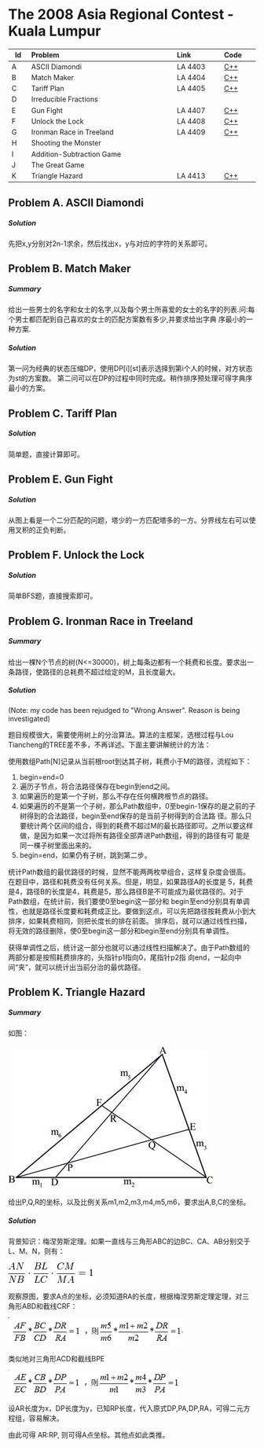 # The 2008 Asia Regional Contest - Kuala Lumpur

<table>
<thead>
<th width='40px' align='center'>Id</th>
<th width='500px' align='left'>Problem</th>
<th width='130px' align='left'>Link</th>
<th width='80px' align='left'>Code</th>
</thead>
<tbody>
<tr><td>A</td>   <td>ASCII Diamondi</td>   <td>LA 4403</td>   <td><a href='la4403.cpp'>C++</a></td>   </tr>
<tr><td>B</td>   <td>Match Maker</td>   <td>LA 4404</td>   <td><a href='la4404.cpp'>C++</a></td>   </tr>
<tr><td>C</td>   <td>Tariff Plan</td>   <td>LA 4405</td>   <td><a href='la4405.cpp'>C++</a></td>   </tr>
<tr><td>D</td>   <td>Irreducible Fractions</td>   <td></td>   <td></td>   </tr>
<tr><td>E</td>   <td>Gun Fight</td>   <td>LA 4407</td>   <td><a href='la4407.cpp'>C++</a></td>   </tr>
<tr><td>F</td>   <td>Unlock the Lock</td>   <td>LA 4408</td>   <td><a href='la4408.cpp'>C++</a></td>   </tr>
<tr><td>G</td>   <td>Ironman Race in Treeland</td>   <td>LA 4409</td>   <td><a href='la4409.cpp'>C++</a></td>   </tr>
<tr><td>H</td>   <td>Shooting the Monster</td>   <td></td>   <td></td>   </tr>
<tr><td>I</td>   <td>Addition-Subtraction Game</td>   <td></td>   <td></td>   </tr>
<tr><td>J</td>   <td>The Great Game</td>   <td></td>   <td></td>   </tr>
<tr><td>K</td>   <td>Triangle Hazard</td>   <td>LA 4413</td>   <td><a href='la4413.cpp'>C++</a></td>   </tr>
</tbody>
</table>

## Problem A. ASCII Diamondi
##### Solution
先把x,y分别对2n-1求余，然后找出x，y与对应的字符的关系即可。 


## Problem B. Match Maker

##### Summary
给出一些男士的名字和女士的名字,以及每个男士所喜爱的女士的名字的列表.问:每个男士都匹配到自己喜欢的女士的匹配方案数有多少,并要求给出字典 序最小的一种方案. 
##### Solution
第一问为经典的状态压缩DP，使用DP[i][st]表示选择到第i个人的时候，对方状态为st的方案数。 第二问可以在DP的过程中同时完成。稍作排序预处理可得字典序最小的方案。 


## Problem C. Tariff Plan

##### Solution
简单题，直接计算即可。 



## Problem E. Gun Fight
##### Solution
从图上看是一个二分匹配的问题，塔少的一方匹配塔多的一方。分界线左右可以使用叉积的正负判断。 



## Problem F. Unlock the Lock
##### Solution
简单BFS题，直接搜索即可。 


## Problem G. Ironman Race in Treeland

##### Summary
给出一棵N个节点的树(N<=30000)，树上每条边都有一个耗费和长度。要求出一条路径，使路径的总耗费不超过给定的M，且长度最大。 
##### Solution
(Note: my code has been rejudged to "Wrong Answer". Reason is being investigated)

题目规模很大，需要使用树上的分治算法。算法的主框架，选根过程与Lou Tiancheng的TREE差不多，不再详述。下面主要讲解统计的方法：

使用数组Path[N]记录从当前根root到达其子树，耗费小于M的路径，流程如下：

1. begin=end=0
2. 遍历子节点，将合法路径保存在begin到end之间。
3. 如果遍历的是第一个子树，那么不存在任何横跨根节点的路径。
4. 如果遍历的不是第一个子树，那么Path数组中，0至begin-1保存的是之前的子树得到的合法路径，begin至end保存的是当前子树得到的合法路 径。那么只要统计两个区间的组合，得到的耗费不超过M的最长路径即可。之所以要这样做，是因为如果一次过将所有路径全部弄进Path数组，得到的路径有可 能是同一棵子树里面出来的。
5. begin=end，如果仍有子树，跳到第二步。 

统计Path数组的最优路径的时候，显然不能两两枚举组合，这样复杂度会很高。在题目中，路径和耗费没有任何关系。但是，明显，如果路径A的长度是 5，耗费是4，路径B的长度是4，耗费是5，那么路径B是不可能成为最优路径的。对于Path数组，在统计前，我们要使0至begin这一部分和 begin至end分别具有单调性，也就是路径长度要和耗费成正比。要做到这点，可以先把路径按耗费从小到大排序，如果耗费相同，则把长度长的排在前面。 排序后，就可以通过线性扫描，将无效的路径删除，使0至begin这一部分和begin至end分别具有单调性。

获得单调性之后，统计这一部分也就可以通过线性扫描解决了。由于Path数组的两部分都是按照耗费排序的，头指针p1指向0，尾指针p2指 向end，一起向中间“夹”，就可以统计出当前分治的最优路径。 



## Problem K. Triangle Hazard

##### Summary
如图：

![LA 4413 Image 1](img/la4413_img1.jpg "LA 4413 Image 1")

给出P,Q,R的坐标，以及比例关系m1,m2,m3,m4,m5,m6，要求出A,B,C的坐标。 
##### Solution
背景知识：梅涅劳斯定理。如果一直线与三角形ABC的边BC、CA、AB分别交于L、M、N，则有：

![LA 4413 Image 2](img/la4413_img2.jpg "LA 4413 Image 2")

观察原图，要求A点的坐标，必须知道RA的长度，根据梅涅劳斯定理定理，对三角形ABD和截线CRF：

![LA 4413 Image 3](img/la4413_img3.jpg "LA 4413 Image 3")

类似地对三角形ACD和截线BPE

![LA 4413 Image 4](img/la4413_img4.jpg "LA 4413 Image 4")

设AR长度为x，DP长度为y，已知RP长度，代入原式DP,PA,DP,RA，可得二元方程组，容易解决。

由此可得 AR:RP, 则可得A点坐标。其他点如此类推。 



